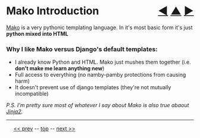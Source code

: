 Mako Introduction <span style="float:right;">[&#x25C0;](05.md) [&#x25B2;](../README.md) [&#x25BA;](07.md)</span>
=========

[Mako](http://www.makotemplates.org/) is a very pythonic templating language. In it's most basic form it's just **python mixed into HTML**

### Why I like Mako versus Django's default templates:

* I already know Python and HTML. Mako just mushes them together (i.e. __don't make me learn anything new__)
* Full access to everything (no namby-pamby protections from causing harm)
* It doesn't prevent use of django templates (they're not mutually incompatible)

*P.S. I'm pretty sure most of whatever I say about Mako is also true abaout [Jinja2](http://www.pocoo.org/projects/jinja2/).*

------

&nbsp;&nbsp;&nbsp;&nbsp; [&lt;&lt; prev](05.md) -- [top](../README.md) -- [next &gt;&gt;](07.md)